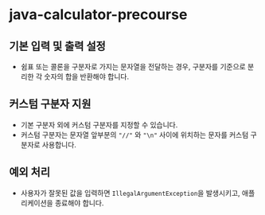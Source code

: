 # java-calculator-precourse

## 기본 입력 및 출력 설정

- 쉼표 또는 콜론을 구분자로 가지는 문자열을 전달하는 경우, 구분자를 기준으로 분리한 각 숫자의 합을 반환해야 합니다.

## 커스텀 구분자 지원

- 기본 구분자 외에 커스텀 구분자를 지정할 수 있습니다.
- 커스텀 구분자는 문자열 앞부분의 `"//"` 와 `"\n"` 사이에 위치하는 문자를 커스텀 구분자로 사용합니다.

## 예외 처리

- 사용자가 잘못된 값을 입력하면 `IllegalArgumentException`을 발생시키고, 애플리케이션을 종료해야 합니다.
